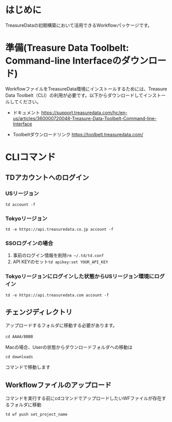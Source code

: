 # はじめに
TreasureDataの初期構築において活用できるWorkflowパッケージです。

# 準備(Treasure Data Toolbelt: Command-line Interfaceのダウンロード)
  
WorkflowファイルをTreasureData環境にインストールするためには、Treasure Data Toolbelt（CLI）の利用が必要です。以下からダウンロードしてインストールしてください。  
 - ドキュメント
 https://support.treasuredata.com/hc/en-us/articles/360000720048-Treasure-Data-Toolbelt-Command-line-Interface
 
 - Toolbeltダウンロードリンク
 https://toolbelt.treasuredata.com/

# CLIコマンド
## TDアカウントへのログイン
### USリージョン
`td account -f`
### Tokyoリージョン
`td -e https://api.treasuredata.co.jp account -f`
### SSOログインの場合
1. 事前のログイン情報を削除`rm ~/.td/td.conf`
2. API KEYのセット`td apikey:set YOUR_API_KEY`
### Tokyoリージョンにログインした状態からUSリージョン環境にログイン
`td -e https://api.treasuredata.com account -f`

## チェンジディレクトリ
アップロードするフォルダに移動する必要があります。 
  
`cd AAAA/BBBB`　　

Macの場合、Userの状態からダウンロードフォルダへの移動は
  
`cd downloads`
  
コマンドで移動します

## Workflowファイルのアップロード
  
コマンドを実行する前にcdコマンドでアップロードしたいWFファイルが存在するフォルダに移動
  
`td wf push set_project_name`
